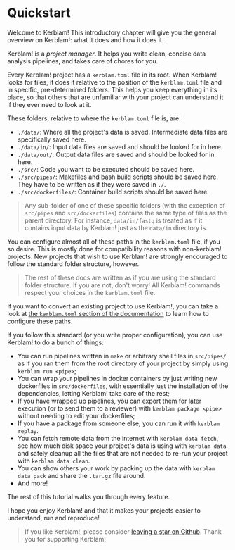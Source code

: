 # Quickstart

Welcome to Kerblam!
This introductory chapter will give you the general overview on Kerblam!: what
it does and how it does it.

Kerblam! is a *project manager*. It helps you write clean, concise data analysis
pipelines, and takes care of chores for you.

Every Kerblam! project has a `kerblam.toml` file in its root.
When Kerblam! looks for files, it does it relative to the position of the
`kerblam.toml` file and in specific, pre-determined folders.
This helps you keep everything in its place, so that others that are unfamiliar
with your project can understand it if they ever need to look at it.

These folders, relative to where the `kerblam.toml` file is, are:
- `./data/`: Where all the project's data is saved.
  Intermediate data files are specifically saved here.
- `./data/in/`: Input data files are saved and should be looked for in here.
- `./data/out/`: Output data files are saved and should be looked for in here.
- `./src/`: Code you want to be executed should be saved here.
- `./src/pipes/`: Makefiles and bash build scripts should be saved here.
  They have to be written as if they were saved in `./`.
- `./src/dockerfiles/`: Container build scripts should be saved here.

> Any sub-folder of one of these specific folders (with the exception of
> `src/pipes` and `src/dockerfiles`) contains the same type of files as the
> parent directory. For instance, `data/in/fastq` is treated as if it contains
> input data by Kerblam! just as the `data/in` directory is.

You can configure almost all of these paths in the `kerblam.toml` file, if you so desire.
This is mostly done for compatibility reasons with non-kerblam! projects.
New projects that wish to use Kerblam! are strongly encouraged to follow the
standard folder structure, however.

> The rest of these docs are written as if you are using the standard
> folder structure. If you are not, don't worry! All Kerblam! commands respect
> your choices in the `kerblam.toml` file.

If you want to convert an existing project to use Kerblam!, you can take a look
at [the `kerblam.toml` section of the documentation](kerblam.toml.html) to
learn how to configure these paths.

If you follow this standard (or you write proper configuration), you can use
Kerblam! to do a bunch of things:
- You can run pipelines written in `make` or arbitrary shell files in `src/pipes/`
  as if you ran them from the root directory of your project by simply using
  `kerblam run <pipe>`;
- You can wrap your pipelines in docker containers by just writing new
  dockerfiles in `src/dockerfiles`, with essentially just the installation
  of the dependencies, letting Kerblam! take care of the rest;
- If you have wrapped up pipelines, you can export them for later execution
  (or to send them to a reviewer) with `kerblam package <pipe>` without needing
  to edit your dockerfiles;
- If you have a package from someone else, you can run it with `kerblam replay`.
- You can fetch remote data from the internet with `kerblam data fetch`, see
  how much disk space your project's data is using with `kerblam data` and
  safely cleanup all the files that are not needed to re-run your project with
  `kerblam data clean`.
- You can show others your work by packing up the data with `kerblam data pack`
  and share the `.tar.gz` file around.
- And more!

The rest of this tutorial walks you through every feature.

I hope you enjoy Kerblam! and that it makes your projects easier to understand,
run and reproduce!

> If you like Kerblam!, please consider [leaving a star on Github](https://github.com/MrHedmad/kerblam/stargazers).
> Thank you for supporting Kerblam!

